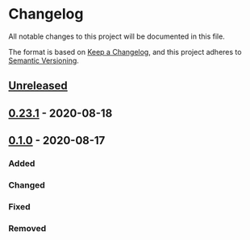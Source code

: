 # Changelog

All notable changes to this project will be documented in this file.

The format is based on [Keep a Changelog](https://keepachangelog.com/en/1.0.0/),
and this project adheres to [Semantic Versioning](https://semver.org/spec/v2.0.0.html).

## [Unreleased]

## [0.23.1] - 2020-08-18

## [0.1.0] - 2020-08-17

### Added

### Changed

### Fixed

### Removed

[Unreleased]: https://github.com/dev-senior-com-br/senior-core-java/compare/v0.23.1...HEAD

[0.23.1]: https://github.com/dev-senior-com-br/senior-core-java/compare/v0.1.0...0.23.1

[0.1.0]: https://github.com/dev-senior-com-br/senior-core-java/releases/tag/v0.1.0
